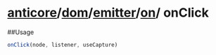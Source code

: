 # [anticore](../../../../../../#reference)/[dom](../../../#reference)/[emitter](../../#reference)/[on](../#reference)/ <a name="reference">onClick</a>

##Usage

```js
onClick(node, listener, useCapture)
```